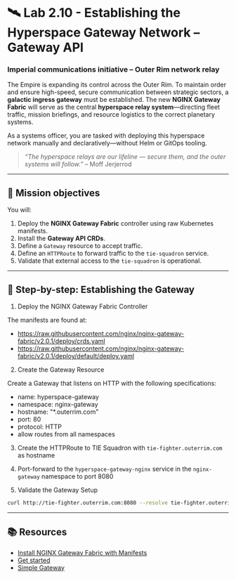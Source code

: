 # 🛰️ Lab 2.10 - Establishing the Hyperspace Gateway Network – Gateway API

### **Imperial communications initiative – Outer Rim network relay**

The Empire is expanding its control across the Outer Rim. To maintain order and ensure high-speed, secure communication between strategic sectors, a **galactic ingress gateway** must be established. The new **NGINX Gateway Fabric** will serve as the central **hyperspace relay system**—directing fleet traffic, mission briefings, and resource logistics to the correct planetary systems.

As a systems officer, you are tasked with deploying this hyperspace network manually and declaratively—without Helm or GitOps tooling.

> _“The hyperspace relays are our lifeline — secure them, and the outer systems will follow.”_ – Moff Jerjerrod

---

## 🎯 Mission objectives

You will:

1. Deploy the **NGINX Gateway Fabric** controller using raw Kubernetes manifests.
2. Install the **Gateway API CRDs**.
3. Define a `Gateway` resource to accept traffic.
4. Define an `HTTPRoute` to forward traffic to the `tie-squadron` service.
5. Validate that external access to the `tie-squadron` is operational.

---

## 🧭 Step-by-step: Establishing the Gateway

1.  Deploy the NGINX Gateway Fabric Controller

The manifests are found at:

- https://raw.githubusercontent.com/nginx/nginx-gateway-fabric/v2.0.1/deploy/crds.yaml
- https://raw.githubusercontent.com/nginx/nginx-gateway-fabric/v2.0.1/deploy/default/deploy.yaml

2.  Create the Gateway Resource

Create a Gateway that listens on HTTP with the following specifications:

- name: hyperspace-gateway
- namespace: nginx-gateway
- hostname: "\*.outerrim.com"
- port: 80
- protocol: HTTP
- allow routes from all namespaces

3.  Create the HTTPRoute to TIE Squadron with `tie-fighter.outerrim.com` as hostname

4.  Port-forward to the `hyperspace-gateway-nginx` service in the `nginx-gateway` namespace to port 8080

5.  Validate the Gateway Setup

```bash
curl http://tie-fighter.outerrim.com:8080 --resolve tie-fighter.outerrim.com:8080:127.0.0.1
```

---

## 📚 Resources

- [Install NGINX Gateway Fabric with Manifests](https://docs.nginx.com/nginx-gateway-fabric/install/manifests/)
- [Get started](https://docs.nginx.com/nginx-gateway-fabric/get-started/#create-gateway-and-httproute-resources)
- [Simple Gateway](https://gateway-api.sigs.k8s.io/guides/http-routing/)
